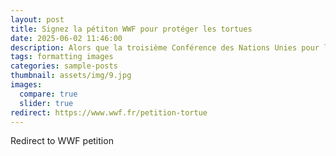 ```yaml
---
layout: post
title: Signez la pétiton WWF pour protéger les tortues
date: 2025-06-02 11:46:00
description: Alors que la troisième Conférence des Nations Unies pour l'Océan débutera à Nice dans quelques jours, le WWF a hier publié une pétition appelant à protéger les tortues marines.
tags: formatting images
categories: sample-posts
thumbnail: assets/img/9.jpg
images:
  compare: true
  slider: true
redirect: https://www.wwf.fr/petition-tortue
---
```


Redirect to WWF petition

